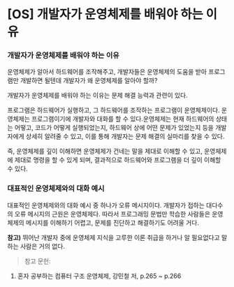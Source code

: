 # [OS] 개발자가 운영체제를 배워야 하는 이유

### 개발자가 운영체제를 배워야 하는 이유
운영체제가 알아서 하드웨어를 조작해주고, 개발자들은 운영체제의 도움을 받아 프로그램만 개발하면 될텐데 개발자가 왜 운영체제를 알아야 할까?

개발자가 운영체제를 배워야 하는 이유는 문제 해결 능력과 관련이 있다.

프로그램은 하드웨어가 실행하고, 그 하드웨어를 조작하는 프로그램이 운영체제이다. 운영체제는 프로그램이기에 개발자와 대화를 할 수 있다.운영체제는 현재 하드웨어의 상태는 어떻고, 코드가 어떻게 실행되었는지, 하드웨어 상에 어떤 문제가 있었는지 등을 개발자에게 상세히 알려줄 수 있고, 이를 통해 개발자는 문제 해결의 실마리를 찾을 수 있다.

즉, 운영체제를 깊이 이해하면 운영체제가 건네는 말을 제대로 이해할 수 있고, 운영체제에 제대로 명령을 할 수 있게 되며, 결과적으로 하드웨어와 프로그램을 더 깊이 이해할 수 있다.

### 대표적인 운영체제와의 대화 예시
대표적인 운영체제와의 대화 예시 중 하나가 오류 메시지이다. 개발자가 접하는 대다수의 오류 메시지의 근원은 운영체제다. 따라서 프로그래밍 문법만 학습한 사람들은 운영체제의 메시지를 이해하기 어렵고, 문제를 진단하고 해결하기도 어려울 거다.

**참고)** 뛰어난 개발자 중에 운영체제 지식을 고루한 이론 취급을 하거나 알 필요없다고 말하는 사람은 거의 없다.

> 참고 문헌:
1. 혼자 공부하는 컴퓨터 구조  운영체제, 강민철 저, p.265 ~ p.266